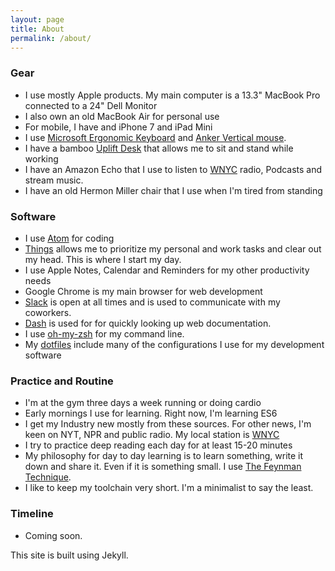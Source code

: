 ```yaml
---
layout: page
title: About
permalink: /about/
---
```


### Gear

- I use mostly Apple products. My main computer is a 13.3" MacBook Pro connected to a 24" Dell Monitor
- I also own an old MacBook Air for personal use
- For mobile, I have and iPhone 7 and iPad Mini
- I use [Microsoft Ergonomic Keyboard](http://a.co/9sjwGmV) and [Anker Vertical mouse](http://a.co/1Yajje6).
- I have a bamboo [Uplift Desk](http://www.upliftdesk.com/) that allows me to sit and stand while working
- I have an Amazon Echo that I use to listen to [WNYC](http://www.wnyc.org/) radio, Podcasts and stream music.
- I have an old Hermon Miller chair that I use when I'm tired from standing

### Software

- I use [Atom](https://atom.io) for coding
- [Things](https://culturedcode.com/things/) allows me to prioritize my personal and work tasks and clear out my head. This is where I start my day.
- I use Apple Notes, Calendar and Reminders for my other productivity needs
- Google Chrome is my main browser for web development
- [Slack](https://slack.com/) is open at all times and is used to communicate with my coworkers.
- [Dash](https://kapeli.com/dash) is used for for quickly looking up web documentation.
- I use [oh-my-zsh](https://github.com/robbyrussell/oh-my-zsh/) for my command line.
- My [dotfiles](https://github.com/ellm/dotfiles) include many of the configurations I use for my development software

### Practice and Routine

- I'm at the gym three days a week running or doing cardio
- Early mornings I use for learning. Right now, I'm learning ES6
- I get my Industry new mostly from these sources. For other news, I'm keen on NYT, NPR and public radio. My local station is [WNYC](http://wnyc.org)
- I try to practice deep reading each day for at least 15-20 minutes
- My philosophy for day to day learning is to learn something, write it down and share it. Even if it is something small. I use [The Feynman Technique](https://news.ycombinator.com/item?id=11981353).
- I like to keep my toolchain very short. I'm a minimalist to say the least.

### Timeline

- Coming soon.

This site is built using Jekyll.